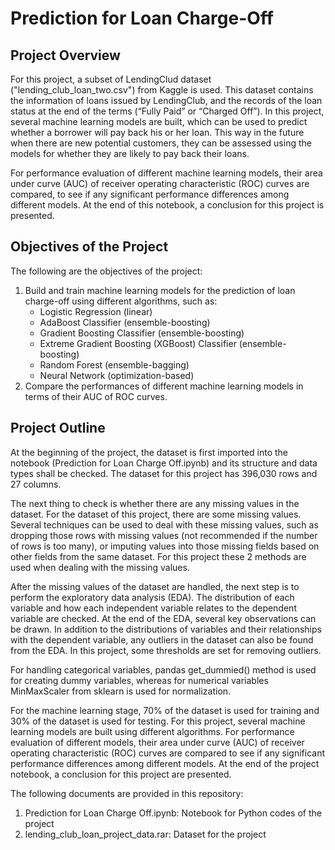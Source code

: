# Prediction for Loan Charge-Off

## Project Overview
For this project, a subset of LendingClud dataset ("lending_club_loan_two.csv") from Kaggle is used. This dataset contains the information of loans issued by LendingClub, and the records of the loan status at the end of the terms (“Fully Paid” or “Charged Off”). In this project, several machine learning models are built, which can be used to predict whether a borrower will pay back his or her loan. This way in the future when there are new potential customers, they can be assessed using the models for whether they are likely to pay back their loans.

For performance evaluation of different machine learning models, their area under curve (AUC) of receiver operating characteristic (ROC) curves are compared, to see if any significant performance differences among different models. At the end of this notebook, a conclusion for this project is presented.

## Objectives of the Project
The following are the objectives of the project:
1.	Build and train machine learning models for the prediction of loan charge-off using different algorithms, such as:
    *	Logistic Regression (linear)
    *	AdaBoost Classifier (ensemble-boosting)
    *	Gradient Boosting Classifier (ensemble-boosting)
    *	Extreme Gradient Boosting (XGBoost) Classifier (ensemble-boosting)
    *	Random Forest (ensemble-bagging)
    *	Neural Network (optimization-based)
2.	Compare the performances of different machine learning models in terms of their AUC of ROC curves.

## Project Outline
At the beginning of the project, the dataset is first imported into the notebook (Prediction for Loan Charge Off.ipynb) and its structure and data types shall be checked. The dataset for this project has 396,030 rows and 27 columns.

The next thing to check is whether there are any missing values in the dataset. For the dataset of this project, there are some missing values. Several techniques can be used to deal with these missing values, such as dropping those rows with missing values (not recommended if the number of rows is too many), or imputing values into those missing fields based on other fields from the same dataset. For this project these 2 methods are used when dealing with the missing values.

After the missing values of the dataset are handled, the next step is to perform the exploratory data analysis (EDA). The distribution of each variable and how each independent variable relates to the dependent variable are checked. At the end of the EDA, several key observations can be drawn. In addition to the distributions of variables and their relationships with the dependent variable, any outliers in the dataset can also be found from the EDA. In this project, some thresholds are set for removing outliers.

For handling categorical variables, pandas get_dummied() method is used for creating dummy variables, whereas for numerical variables MinMaxScaler from sklearn is used for normalization.

For the machine learning stage, 70% of the dataset is used for training and 30% of the dataset is used for testing. For this project, several machine learning models are built using different algorithms. For performance evaluation of different models, their area under curve (AUC) of receiver operating characteristic (ROC) curves are compared to see if any significant performance differences among different models. At the end of the project notebook, a conclusion for this project are presented.

The following documents are provided in this repository:
  1. Prediction for Loan Charge Off.ipynb: Notebook for Python codes of the project
  2. lending_club_loan_project_data.rar: Dataset for the project
